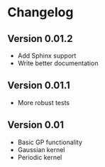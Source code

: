 # Changelog

## Version 0.01.2

* Add Sphinx support
* Write better documentation

## Version 0.01.1

* More robust tests

## Version 0.01

* Basic GP functionality
* Gaussian kernel
* Periodic kernel
